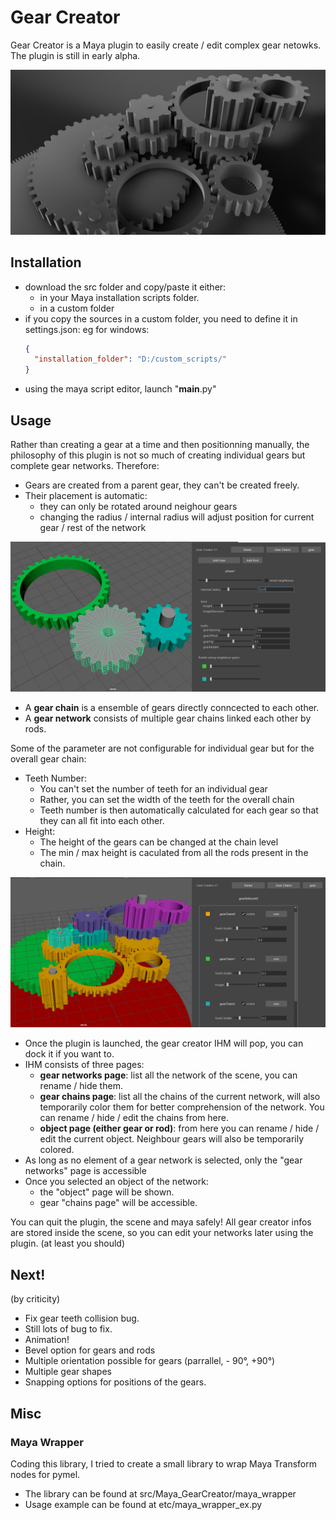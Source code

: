 # Gear Creator

Gear Creator is a Maya plugin to easily create / edit complex gear netowks.
The plugin is still in early alpha.

![Alt text](etc/main_screenshot_1.jpg?raw=true "gear_creator")

## Installation

- download the src folder and copy/paste it either: 
	+ in your Maya installation scripts folder. 
	+ in a custom folder
- if you copy the sources in a custom folder, you need to define it in settings.json:
  eg for windows:
  ```json
  {
  	"installation_folder": "D:/custom_scripts/"
  }
  ```
- using the maya script editor, launch "__main__.py"

## Usage

Rather than creating a gear at a time and then positionning manually, the philosophy of this plugin is not so much of creating individual gears but complete gear networks. Therefore:
- Gears are created from a parent gear, they can't be created freely.
- Their placement is automatic: 
	+ they can only be rotated around neighour gears
	+ changing the radius / internal radius will adjust position for current gear / rest of the network

![Alt text](etc/gear_sc_1.png?raw=true "single_gear_edition")


- A **gear chain** is a ensemble of gears directly conncected to each other.
- A **gear network** consists of multiple gear chains linked each other by rods.

Some of the parameter are not configurable for individual gear but for the overall gear chain:
- Teeth Number:
	+ You can't set the number of teeth for an individual gear
	+ Rather, you can set the width of the teeth for the overall chain
	+ Teeth number is then automatically calculated for each gear so that they can all fit into each other.
- Height:
	+ The height of the gears can be changed at the chain level
	+ The min / max height is caculated from all the rods present in the chain.

![Alt text](etc/gear_sc_2.png?raw=true "gear_chain_edition")

- Once the plugin is launched, the gear creator IHM will pop, you can dock it if you want to.
- IHM consists of three pages:
	+ **gear networks page**: list all the network of the scene, you can rename / hide them.
	+ **gear chains page**: list all the chains of the current network, will also temporarily color them for better comprehension of the network. You can rename / hide / edit the chains from here.
	+ **object page (either gear or rod)**: from here you can rename / hide / edit the current object. Neighbour gears will also be temporarily colored.
- As long as no element of a gear network is selected, only the "gear networks" page is accessible
- Once you selected an object of the network:
	+ the "object" page will be shown.
	+ gear "chains page" will be accessible.

You can quit the plugin, the scene and maya safely! All gear creator infos are stored inside the scene, so you can edit your networks later using the plugin.
(at least you should)

## Next!

(by criticity)
- Fix gear teeth collision bug.
- Still lots of bug to fix.
- Animation!
- Bevel option for gears and rods
- Multiple orientation possible for gears (parrallel, - 90°, +90°)
- Multiple gear shapes
- Snapping options for positions of the gears.

## Misc

### Maya Wrapper
Coding this library, I tried to create a small library to wrap Maya Transform nodes for pymel.
- The library can be found at src/Maya_GearCreator/maya_wrapper
- Usage example can be found at etc/maya_wrapper_ex.py
